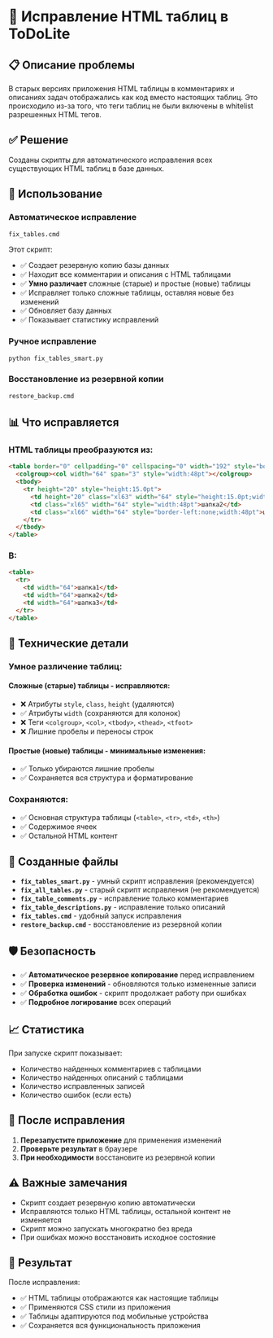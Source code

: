 # 🔧 Исправление HTML таблиц в ToDoLite

## 📋 Описание проблемы

В старых версиях приложения HTML таблицы в комментариях и описаниях задач отображались как код вместо настоящих таблиц. Это происходило из-за того, что теги таблиц не были включены в whitelist разрешенных HTML тегов.

## ✅ Решение

Созданы скрипты для автоматического исправления всех существующих HTML таблиц в базе данных.

## 🚀 Использование

### Автоматическое исправление

```cmd
fix_tables.cmd
```

Этот скрипт:
- ✅ Создает резервную копию базы данных
- ✅ Находит все комментарии и описания с HTML таблицами
- ✅ **Умно различает** сложные (старые) и простые (новые) таблицы
- ✅ Исправляет только сложные таблицы, оставляя новые без изменений
- ✅ Обновляет базу данных
- ✅ Показывает статистику исправлений

### Ручное исправление

```cmd
python fix_tables_smart.py
```

### Восстановление из резервной копии

```cmd
restore_backup.cmd
```

## 📊 Что исправляется

### HTML таблицы преобразуются из:
```html
<table border="0" cellpadding="0" cellspacing="0" width="192" style="border-collapse: collapse;width:144pt">
  <colgroup><col width="64" span="3" style="width:48pt"></colgroup>
  <tbody>
    <tr height="20" style="height:15.0pt">
      <td height="20" class="xl63" width="64" style="height:15.0pt;width:48pt">шапка1</td>
      <td class="xl65" width="64" style="width:48pt">шапка2</td>
      <td class="xl66" width="64" style="border-left:none;width:48pt">шапка3</td>
    </tr>
  </tbody>
</table>
```

### В:
```html
<table>
  <tr>
    <td width="64">шапка1</td>
    <td width="64">шапка2</td>
    <td width="64">шапка3</td>
  </tr>
</table>
```

## 🔧 Технические детали

### Умное различение таблиц:

#### **Сложные (старые) таблицы** - исправляются:
- ❌ Атрибуты `style`, `class`, `height` (удаляются)
- ✅ Атрибуты `width` (сохраняются для колонок)
- ❌ Теги `<colgroup>`, `<col>`, `<tbody>`, `<thead>`, `<tfoot>`
- ❌ Лишние пробелы и переносы строк

#### **Простые (новые) таблицы** - минимальные изменения:
- ✅ Только убираются лишние пробелы
- ✅ Сохраняется вся структура и форматирование

### Сохраняются:
- ✅ Основная структура таблицы (`<table>`, `<tr>`, `<td>`, `<th>`)
- ✅ Содержимое ячеек
- ✅ Остальной HTML контент

## 📁 Созданные файлы

- **`fix_tables_smart.py`** - умный скрипт исправления (рекомендуется)
- **`fix_all_tables.py`** - старый скрипт исправления (не рекомендуется)
- **`fix_table_comments.py`** - исправление только комментариев
- **`fix_table_descriptions.py`** - исправление только описаний
- **`fix_tables.cmd`** - удобный запуск исправления
- **`restore_backup.cmd`** - восстановление из резервной копии

## 🛡️ Безопасность

- ✅ **Автоматическое резервное копирование** перед исправлением
- ✅ **Проверка изменений** - обновляются только измененные записи
- ✅ **Обработка ошибок** - скрипт продолжает работу при ошибках
- ✅ **Подробное логирование** всех операций

## 📈 Статистика

При запуске скрипт показывает:
- Количество найденных комментариев с таблицами
- Количество найденных описаний с таблицами
- Количество исправленных записей
- Количество ошибок (если есть)

## 🔄 После исправления

1. **Перезапустите приложение** для применения изменений
2. **Проверьте результат** в браузере
3. **При необходимости** восстановите из резервной копии

## ⚠️ Важные замечания

- Скрипт создает резервную копию автоматически
- Исправляются только HTML таблицы, остальной контент не изменяется
- Скрипт можно запускать многократно без вреда
- При ошибках можно восстановить исходное состояние

## 🎯 Результат

После исправления:
- ✅ HTML таблицы отображаются как настоящие таблицы
- ✅ Применяются CSS стили из приложения
- ✅ Таблицы адаптируются под мобильные устройства
- ✅ Сохраняется вся функциональность приложения
